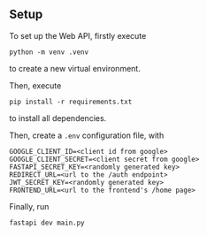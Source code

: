## Setup
To set up the Web API, firstly execute
```shell
python -m venv .venv
```
to create a new virtual environment.

Then, execute
```shell
pip install -r requirements.txt
```
to install all dependencies.

Then, create a `.env` configuration file, with
```
GOOGLE_CLIENT_ID=<client id from google>
GOOGLE_CLIENT_SECRET=<client secret from google>
FASTAPI_SECRET_KEY=<randomly generated key>
REDIRECT_URL=<url to the /auth endpoint>
JWT_SECRET_KEY=<randomly generated key>
FRONTEND_URL=<url to the frontend's /home page>
```

Finally, run
```shell
fastapi dev main.py 
```